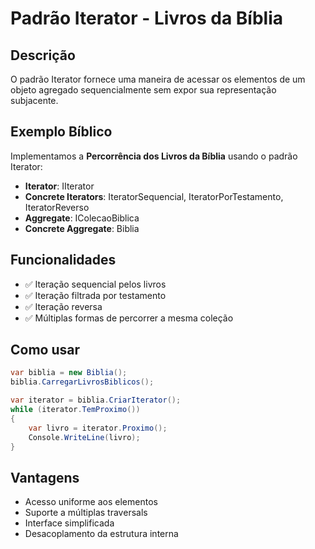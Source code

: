 # Padrão Iterator - Livros da Bíblia

## Descrição
O padrão Iterator fornece uma maneira de acessar os elementos de um objeto agregado sequencialmente sem expor sua representação subjacente.

## Exemplo Bíblico
Implementamos a **Percorrência dos Livros da Bíblia** usando o padrão Iterator:

- **Iterator**: IIterator<LivroBiblico>
- **Concrete Iterators**: IteratorSequencial, IteratorPorTestamento, IteratorReverso
- **Aggregate**: IColecaoBiblica<LivroBiblico>
- **Concrete Aggregate**: Biblia

## Funcionalidades
- ✅ Iteração sequencial pelos livros
- ✅ Iteração filtrada por testamento
- ✅ Iteração reversa
- ✅ Múltiplas formas de percorrer a mesma coleção

## Como usar
```csharp
var biblia = new Biblia();
biblia.CarregarLivrosBiblicos();

var iterator = biblia.CriarIterator();
while (iterator.TemProximo())
{
    var livro = iterator.Proximo();
    Console.WriteLine(livro);
}
```

## Vantagens
- Acesso uniforme aos elementos
- Suporte a múltiplas traversals
- Interface simplificada
- Desacoplamento da estrutura interna
